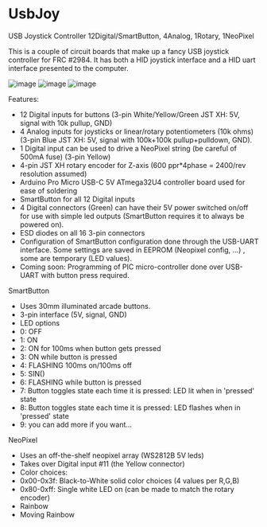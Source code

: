 # UsbJoy
USB Joystick Controller 12Digital/SmartButton, 4Analog, 1Rotary, 1NeoPixel

This is a couple of circuit boards that make up a fancy USB joystick controller for FRC #2984.
It has both a HID joystick interface and a HID uart interface presented to the computer.

![image](https://github.com/user-attachments/assets/ea97f88b-f23c-439b-81eb-e5cb5ec8e4a8)
![image](https://github.com/user-attachments/assets/5b4c13d2-de07-41db-afa2-7e9a51e008a0)
![image](https://github.com/user-attachments/assets/e703f007-66c7-4fff-99f2-dc9885223b1f)

Features:
- 12 Digital inputs for buttons (3-pin White/Yellow/Green JST XH: 5V, signal with 10k pullup, GND)
- 4 Analog inputs for joysticks or linear/rotary potentiometers (10k ohms) (3-pin Blue JST XH: 5V, signal with 100k+100k pullup+pulldown, GND).
- 1 Digital input can be used to drive a NeoPixel string (be careful of 500mA fuse) (3-pin Yellow)
- 4-pin JST XH rotary encoder for Z-axis (600 ppr*4phase = 2400/rev resolution assumed)
- Arduino Pro Micro USB-C 5V ATmega32U4 controller board used for ease of soldering
- SmartButton for all 12 Digital inputs
- 4 Digital connectors (Green) can have their 5V power switched on/off for use with simple led outputs (SmartButton requires it to always be powered on).
- ESD diodes on all 16 3-pin connectors
- Configuration of SmartButton configuration done through the USB-UART interface.  Some settings are saved in EEPROM (Neopixel config, ...) , some are temporary (LED values).
- Coming soon: Programming of PIC micro-controller done over USB-UART with button press required.

SmartButton
- Uses 30mm illuminated arcade buttons.
- 3-pin interface (5V, signal, GND)
- LED options
- 0: OFF
- 1: ON
- 2: ON for 100ms when button gets pressed
- 3: ON while button is pressed
- 4: FLASHING 100ms on/100ms off
- 5: SIN()
- 6: FLASHING while button is pressed
- 7: Button toggles state each time it is pressed: LED lit when in 'pressed' state
- 8: Button toggles state each time it is pressed: LED flashes when in 'pressed' state
- 9: you can add more if you want...

NeoPixel
- Uses an off-the-shelf neopixel array (WS2812B 5V leds)
- Takes over Digital input #11 (the Yellow connector)
- Color choices:
- 0x00-0x3f: Black-to-White solid color choices (4 values per R,G,B)
- 0x80-0xff: Single white LED on (can be made to match the rotary encoder)
- Rainbow
- Moving Rainbow
